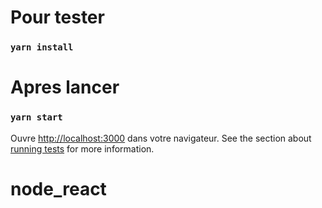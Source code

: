 # Pour tester 


### `yarn install`


# Apres lancer


### `yarn start`

Ouvre [http://localhost:3000](http://localhost:3000) dans votre navigateur.
See the section about [running tests](https://facebook.github.io/create-react-app/docs/running-tests) for more information.

# node_react

